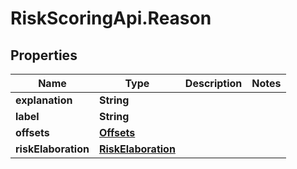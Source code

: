 # RiskScoringApi.Reason

## Properties
Name | Type | Description | Notes
------------ | ------------- | ------------- | -------------
**explanation** | **String** |  | 
**label** | **String** |  | 
**offsets** | [**Offsets**](Offsets.md) |  | 
**riskElaboration** | [**RiskElaboration**](RiskElaboration.md) |  | 

